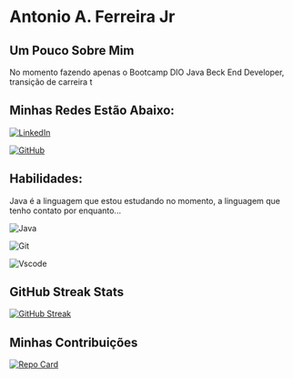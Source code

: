 


# Antonio A. Ferreira Jr

## Um Pouco Sobre Mim
No momento fazendo apenas o Bootcamp DIO Java Beck End Developer, transição de carreira t

## Minhas Redes Estão Abaixo:
 [![LinkedIn](https://img.shields.io/badge/LinkedIn-0077B5?style=for-the-badge&logo=linkedin&logoColor=white)](https://www.linkedin.com/in/programadorantonio/) 
 
  [![GitHub](https://img.shields.io/badge/GitHub-100000?style=for-the-badge&logo=githublogoColor=white)](https://github.com/Antonioafj)

## Habilidades:
 Java é a linguagem que estou estudando no momento, a linguagem que tenho contato por enquanto...


![Java](https://img.shields.io/badge/java-%23ED8B00.svg?style=for-the-badge&logo=openjdk&logoColor=white) 


 
![Git](https://img.shields.io/badge/GIT-E44C30?style=for-the-badge&logo=gitlogoColor=white)      

![Vscode](https://img.shields.io/badge/Vscode-007ACC?style=for-the-badge&logo=visual-studio-code&logoColor=white)




## GitHub Streak Stats

[![GitHub Streak](https://streak-stats.demolab.com/?user=Antonioafj&theme=bear&background=016&border=30A3DC&dates=FFF)](https://git.io/streak-stats)


## Minhas Contribuições
[![Repo Card](https://github-readme-stats.vercel.app/api/pin/?username=Antonioafj&repo=dio-lab-open-source&bg_color=016&border_color=30A3DC&show_icons=true&icon_color=30A3DC&title_color=E94D5F&text_color=FFF)](https://github.com/Antonioafj/dio-lab-open-source)
